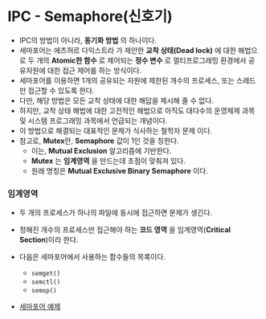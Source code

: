 # IPC - Semaphore(신호기)
- IPC의 방법이 아니라, **동기화 방법** 의 하나이다.
- 세마포어는 에츠허르 다익스트라 가 제안한 **교착 상태(Dead lock)** 에 대한 해법으로 두 개의 **Atomic한 함수** 로 제어되는 **정수 변수** 로 멀티프로그래밍 환경에서 공유자원에 대한 접근 제어를 하는 방식이다.
- 세마포어를 이용하면 1개의 공유되는 자원에 제한된 개수의 프로세스, 또는 스레드만 접근할 수 있도록 한다.
- 다만, 해당 방법은 모든 교착 상태에 대한 해답을 제시해 줄 수 없다.
- 하지만, 교착 상태 해법에 대한 고전적인 해법으로 아직도 대다수의 운영체제 과목 및 시스템 프로그래밍 과목에서 언급되는 개념이다.
- 이 방법으로 해결되는 대표적인 문제가 식사하는 철학자 문제 이다.
- 참고로, **Mutex**란, **Semaphore** 값이 1인 것을 칭한다.
  - 이는, **Mutual Exclusion** 알고리즘에 기반한다.
  - **Mutex** 는 **임계영역** 을 만드는데 초점이 맞춰져 있다.
  - 원래 명칭은 **Mutual Exclusive Binary Semaphore** 이다.

### 임계영역
- 두 개의 프로세스가 하나의 파일에 동시에 접근하면 문제가 생긴다.
- 정해진 개수의 프로세스만 접근해야 하는 **코드 영역** 을 임계영역(**Critical Section**)이라 한다.


- 다음은 세마포어에서 사용하는 함수들의 목록이다.
  - `semget()`
  - `semctl()`
  - `semop()`

- [세마포어 예제](./system/EX03-08_sem/rw.c)
